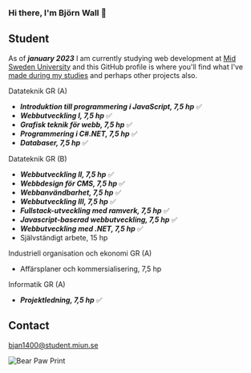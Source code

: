 ### Hi there, I'm Björn Wall 👋

<!--
**WallerArch/WallerArch** is a ✨ _special_ ✨ repository because its `README.md` (this file) appears on your GitHub profile.

Here are some ideas to get you started:

- 🔭 I’m currently working on ...
- 🌱 I’m currently learning ...
- 👯 I’m looking to collaborate on ...
- 🤔 I’m looking for help with ...
- 💬 Ask me about ...
- 📫 How to reach me: ...
- 😄 Pronouns: ...
- ⚡ Fun fact: ...
https://www.webfx.com/tools/emoji-cheat-sheet/
-->

## Student
As of **_january 2023_** I am currently studying web development at [Mid Sweden University](https://www.miun.se/webbutveckling) and this GitHub profile is where you'll find what I've [made during my studies](https://github.com/WallerArch) and perhaps other projects also.

Datateknik GR (A)
- **_Introduktion till programmering i JavaScript, 7,5 hp_** :white_check_mark:
- **_Webbutveckling I, 7,5 hp_** :white_check_mark:
- **_Grafisk teknik för webb, 7,5 hp_** :white_check_mark:
- **_Programmering i C#.NET, 7,5 hp_** :white_check_mark:
- **_Databaser, 7,5 hp_** :white_check_mark:

Datateknik GR (B)
- **_Webbutveckling II, 7,5 hp_** :white_check_mark:
- **_Webbdesign för CMS, 7,5 hp_** :white_check_mark:
- **_Webbanvändbarhet, 7,5 hp_** :white_check_mark:
- **_Webbutveckling III, 7,5 hp_** :white_check_mark:
- **_Fullstack-utveckling med ramverk, 7,5 hp_** :white_check_mark:
- **_Javascript-baserad webbutveckling, 7,5 hp_** :white_check_mark:
- **_Webbutveckling med .NET, 7,5 hp_** :white_check_mark:
- Självständigt arbete, 15 hp

Industriell organisation och ekonomi GR (A)
- Affärsplaner och kommersialisering, 7,5 hp

Informatik GR (A)
- **_Projektledning, 7,5 hp_** :white_check_mark:

## Contact
bjan1400@student.miun.se

![Bear Paw Print][Bear]

[bear]: https://icons.iconarchive.com/icons/martin-berube/square-animal/128/Bear-icon.png
